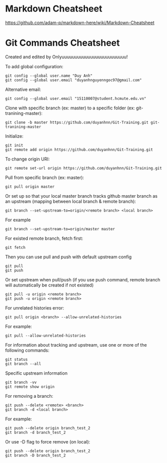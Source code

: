 # Markdown Cheatsheet
https://github.com/adam-p/markdown-here/wiki/Markdown-Cheatsheet

# Git Commands Cheatsheet
Created and edited by Onlyuuuuuuuuuuuuuuuuuuuuuuuuu!

To add global configuration:

```$xslt
git config --global user.name "Duy Anh"
git config --global user.email "duyanhnguyenngoc97@gmail.com"
```
Alternative email:
```$xslt
git config --global user.email "15110007@student.hcmute.edu.vn"
```
Clone with specific branch (ex: master) to a specific folder (ex: git-tranining-master):
```$xslt
git clone -b master https://github.com/duyanhnn/Git-Training.git git-tranining-master
```
Initialize:
```$xslt
git init
git remote add origin https://github.com/duyanhnn/Git-Training.git
```
To change origin URI:
```$xslt
git remote set-url origin https://github.com/duyanhnn/Git-Training.git
```
Pull from specific branch (ex: master):
```$xslt
git pull origin master
```
Or set up so that your local master branch tracks github master branch as an upstream (mapping between local branch & remote branch):
```$xslt
git branch --set-upstream-to=origin/<remote branch> <local branch>
```
For example
```$xslt
git branch --set-upstream-to=origin/master master
```
For existed remote branch, fetch first:
```$xslt
git fetch
```
Then you can use pull and push with default upstream config
```$xslt
git pull
git push
```
Or set upstream when pull/push (if you use push command, remote branch will automatically be created if not existed)
```$xslt
git pull -u origin <remote branch>
git push -u origin <remote branch>
```
For unrelated histories error:
```$xslt
git pull origin <branch> --allow-unrelated-histories
```
For example:
```$xslt
git pull --allow-unrelated-histories
```
For information about tracking and upstream, use one or more of the following commands:
```$xslt
git status
git branch --all
```
Specific upstream information
```$xslt
git branch -vv
git remote show origin
```
For removing a branch:
```$xslt
git push --delete <remote> <branch>
git branch -d <local branch>
```
For example:
```$xslt
git push --delete origin branch_test_2
git branch -d branch_test_2
```
Or use -D flag to force remove (on local):
```$xslt
git push --delete origin branch_test_2
git branch -D branch_test_2
```